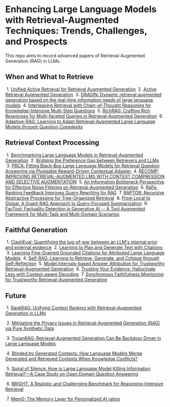 # Enhancing Large Language Models with Retrieval-Augmented Techniques: Trends, Challenges, and Prospects

This repo aims to record advanced papers of Retrieval-Augmented Generation (RAG) in LLMs. 

## When and What to Retrieve

  1.  [Unified Active Retrieval for Retrieval Augmented Generation](http://arxiv.org/abs/2406.12534 )
 2.  [Active Retrieval Augmented Generation](https://arxiv.org/abs/2305.06983)
 3.  [DRAGIN: Dynamic retrieval augmented generation based on the real-time information needs of large language models](https://arxiv.org/abs/2403.10081)
 4.  [Interleaving Retrieval with Chain-of-Thought Reasoning for Knowledge-Intensive Multi-Step Questions](https://arxiv.org/pdf/2212.10509) 
 5.  [RichRAG: Crafting Rich Responses for Multi-faceted Queries in Retrieval-Augmented Generation](https://arxiv.org/abs/2406.12566)
 6.  [Adaptive-RAG: Learning to Adapt Retrieval-Augmented Large Language Models through Question Complexity](http://arxiv.org/abs/2403.14403)

## Retrieval Context Processing

 1.  [Benchmarking Large Language Models in Retrieval-Augmented Generation](http://arxiv.org/abs/2309.01431)
 2.  [Bridging the Preference Gap between Retrievers and LLMs](http://arxiv.org/abs/2401.06954 )
 3.  [PRCA: Fitting Black-Box Large Language Models for Retrieval Question Answering via Pluggable Reward-Driven Contextual Adapter ](https://aclanthology.org/2023.emnlp-main.326)
 4.  [RECOMP: IMPROVING RETRIEVAL-AUGMENTED LMS WITH CONTEXT COMPRESSION AND SELECTIVE AUGMENTATION](https://arxiv.org/abs/2310.04408)
 5.  [An Information Bottleneck Perspective for Effective Noise Filtering on Retrieval-Augmented Generation](https://arxiv.org/abs/2406.01549) 
 6.  [RaFe: Ranking Feedback Improves Query Rewriting for RAG](http://arxiv.org/abs/2405.14431 )
 7.  [RAPTOR: Recursive Abstractive Processing for Tree-Organized Retrieval](https://arxiv.org/abs/2401.18059)
 8.  [From Local to Global: A Graph RAG Approach to Query-Focused Summarization](https://arxiv.org/pdf/2404.16130)
 9.  [FacTool: Factuality Detection in Generative AI -- A Tool Augmented Framework for Multi-Task and Multi-Domain Scenarios](https://arxiv.org/abs/2307.13528)

## Faithful Generation

 1.  [ClashEval: Quantifying the tug-of-war between an LLM's internal prior and external evidence](https://arxiv.org/abs/2404.10198v2)
 2.  [Learning to Plan and Generate Text with Citations](https://arxiv.org/abs/2404.03381)
 3.  [Learning Fine-Grained Grounded Citations for Attributed Large Language Models](https://openreview.net/forum?id=7atXKldh-r)
 4.  [Self-RAG: Learning to Retrieve, Generate, and Critique through Self-Reflection](http://arxiv.org/abs/2310.11511)
 5.  [Model Internals-based Answer Attribution for Trustworthy Retrieval-Augmented Generation](https://arxiv.org/abs/2406.13663)
 6.  [Trusting Your Evidence: Hallucinate Less with Context-aware Decoding](https://aclanthology.org/2024.naacl-short.69/)
 7.  [Synchronous Faithfulness Monitoring for Trustworthy Retrieval-Augmented Generation](https://arxiv.org/abs/2406.13692)

## Future

 1.  [RankRAG: Unifying Context Ranking with Retrieval-Augmented Generation in LLMs](https://arxiv.org/abs/2407.02485v1)

 2.  [Mitigating the Privacy Issues in Retrieval-Augmented Generation (RAG) via Pure Synthetic Data](https://arxiv.org/pdf/2406.14773)

 3.  [TrojanRAG: Retrieval-Augmented Generation Can Be Backdoor Driver in Large Language Models](https://arxiv.org/abs/2405.13401)

 4.  [Blinded by Generated Contexts: How Language Models Merge Generated and Retrieved Contexts When Knowledge Conflicts?](https://arxiv.org/abs/2401.11911)

 5.  [Spiral of Silence: How is Large Language Model Killing Information Retrieval?—A Case Study on Open Domain Question Answering](https://arxiv.org/pdf/2404.10496 )

 6.  [BRIGHT: A Realistic and Challenging Benchmark for Reasoning-Intensive Retrieval](https://arxiv.org/abs/2407.12883)

 7.  [Mem0: The Memory Layer for Personalized AI ration](https://github.com/mem0ai/mem0)

     